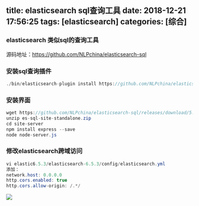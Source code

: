 title: elasticsearch sql查询工具
date: 2018-12-21 17:56:25
tags: [elasticsearch]
categories: [综合]
---
### elasticsearch 类似sql的查询工具

源码地址：https://github.com/NLPchina/elasticsearch-sql

<!--more-->

### 安装sql查询插件
```java
./bin/elasticsearch-plugin install https://github.com/NLPchina/elasticsearch-sql/releases/download/6.5.3.0/elasticsearch-sql-6.5.3.0.zip
```

### 安装界面
```java
wget https://github.com/NLPchina/elasticsearch-sql/releases/download/5.4.1.0/es-sql-site-standalone.zip
unzip es-sql-site-standalone.zip
cd site-server
npm install express --save
node node-server.js 
```
### 修改elasticsearch跨域访问
```java
vi elastic6.5.3/elasticsearch-6.5.3/config/elasticsearch.yml
添加：
network.host: 0.0.0.0
http.cors.enabled: true
http.cors.allow-origin: /.*/
```

![](/images/20181221180640.png)